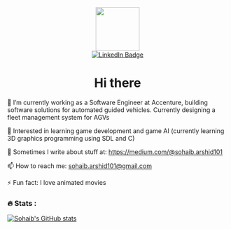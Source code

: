 
<div id="header" align="center">
  <img src="https://media.giphy.com/media/M9gbBd9nbDrOTu1Mqx/giphy.gif" width="100"/>
</div>

<div id="badges", align="center">
  <a href="https://www.linkedin.com/in/sohaib-arshid-bab736127/">
    <img src="https://img.shields.io/badge/LinkedIn-blue?style=for-the-badge&logo=linkedin&logoColor=white" alt="LinkedIn Badge"/>
  </a>
</div>

<h1 align="center">
  Hi there
</h1>

🔭 I’m currently working as a Software Engineer at Accenture, building software solutions for automated guided vehicles. 
   Currently designing a fleet management system for AGVs
 
🔭 Interested in learning game development and game AI (currently learning 3D graphics programming using SDL and C)

🔭 Sometimes I write about stuff at: https://medium.com/@sohaib.arshid101
   

📫 How to reach me: sohaib.arshid101@gmail.com

⚡ Fun fact: I love animated movies

### :fire: Stats :
[![Sohaib's GitHub stats](https://github-readme-stats.vercel.app/api?username=Sohaib90)]([https://github.com/Sohaib90/github-readme-stats](https://github.com/anuraghazra/github-readme-stats))



<!--
**Sohaib90/Sohaib90** is a ✨ _special_ ✨ repository because its `README.md` (this file) appears on your GitHub profile.

Here are some ideas to get you started:

- 🔭 I’m currently working on ...
- 🌱 I’m currently learning ...
- 👯 I’m looking to collaborate on ...
- 🤔 I’m looking for help with ...
- 💬 Ask me about ...
- 📫 How to reach me: ...
- 😄 Pronouns: ...
- ⚡ Fun fact: ...
-->
